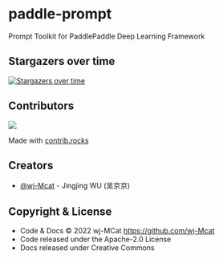 # paddle-prompt

Prompt Toolkit for PaddlePaddle Deep Learning Framework


## Stargazers over time

[![Stargazers over time](https://starchart.cc/wj-Mcat/paddle-prompt.svg)](https://github.com/wj-Mcat/paddle-prompt)

## Contributors

<a href="https://github.com/wj-Mcat/paddle-prompt/graphs/contributors">
  <img src="https://contrib.rocks/image?repo=wj-Mcat/paddle-prompt" />
</a>

Made with [contrib.rocks](https://contrib.rocks)

## Creators

- [@wj-Mcat](https://github.com/wj-Mcat) - Jingjing WU (吴京京)

## Copyright & License

- Code & Docs © 2022 wj-MCat <https://github.com/wj-Mcat>
- Code released under the Apache-2.0 License
- Docs released under Creative Commons